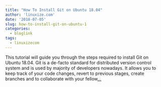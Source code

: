 ```yaml
---
title: "How To Install Git on Ubuntu 18.04"
author: 'linuxize.com'
date: '2018-07-05'
slug: how-to-install-git-on-ubuntu-1
categories:
  - bloglink
tags:
  - linuxizecom
---
```


This tutorial will guide you through the steps required to install Git on Ubuntu 18.04. Git is a de-facto standard for distributed version control system and is used by majority of developers nowadays. It allows you to keep track of your code changes, revert to previous stages, create branches and to collaborate with your fellow[... <i class="fas fa-external-link-alt"></i>](https://linuxize.com/post/how-to-install-git-on-ubuntu-18-04/)

